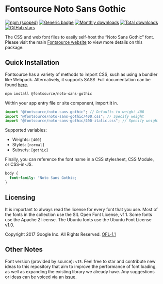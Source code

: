 # Fontsource Noto Sans Gothic

[![npm (scoped)](https://img.shields.io/npm/v/@fontsource/noto-sans-gothic?color=brightgreen)](https://www.npmjs.com/package/@fontsource/noto-sans-gothic) [![Generic badge](https://img.shields.io/badge/fontsource-passing-brightgreen)](https://github.com/fontsource/fontsource) [![Monthly downloads](https://badgen.net/npm/dm/@fontsource/noto-sans-gothic)](https://github.com/fontsource/fontsource) [![Total downloads](https://badgen.net/npm/dt/@fontsource/noto-sans-gothic)](https://github.com/fontsource/fontsource) [![GitHub stars](https://img.shields.io/github/stars/fontsource/fontsource.svg?style=social&label=Star)](https://github.com/fontsource/fontsource/stargazers)

The CSS and web font files to easily self-host the “Noto Sans Gothic” font. Please visit the main [Fontsource website](https://fontsource.org/fonts/noto-sans-gothic) to view more details on this package.

## Quick Installation

Fontsource has a variety of methods to import CSS, such as using a bundler like Webpack. Alternatively, it supports SASS. Full documentation can be found [here](https://fontsource.org/docs/getting-started/introduction).

```javascript
npm install @fontsource/noto-sans-gothic
```

Within your app entry file or site component, import it in.

```javascript
import "@fontsource/noto-sans-gothic"; // Defaults to weight 400
import "@fontsource/noto-sans-gothic/400.css"; // Specify weight
import "@fontsource/noto-sans-gothic/400-italic.css"; // Specify weight and style

```

Supported variables:
- Weights: `[400]`
- Styles: `[normal]`
- Subsets: `[gothic]`

Finally, you can reference the font name in a CSS stylesheet, CSS Module, or CSS-in-JS.

```css
body {
  font-family: "Noto Sans Gothic;
}
```

## Licensing
It is important to always read the license for every font that you use.
Most of the fonts in the collection use the SIL Open Font License, v1.1. Some fonts use the Apache 2 license. The Ubuntu fonts use the Ubuntu Font License v1.0.

Copyright 2017 Google Inc. All Rights Reserved.
[OFL-1.1](http://scripts.sil.org/OFL)

## Other Notes
Font version (provided by source): `v15`.
Feel free to star and contribute new ideas to this repository that aim to improve the performance of font loading, as well as expanding the existing library we already have. Any suggestions or ideas can be voiced via an [issue](https://github.com/fontsource/fontsource/issues).